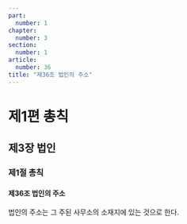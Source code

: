 ```yaml
---
part:
  number: 1
chapter:
  number: 3
section:
  number: 1
article:
  number: 36
title: "제36조 법인의 주소"
---
```


# 제1편 총칙

## 제3장 법인

### 제1절 총칙

#### 제36조 법인의 주소

법인의 주소는 그 주된 사무소의 소재지에 있는 것으로 한다.
